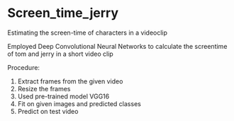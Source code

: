 # Screen_time_jerry
Estimating the screen-time of characters in a videoclip

Employed Deep Convolutional Neural Networks to calculate the screentime of tom and jerry in a short video clip

Procedure:
1. Extract frames from the given video
2. Resize the frames
3. Used pre-trained model VGG16
4. Fit on given images and predicted classes
5. Predict on test video

